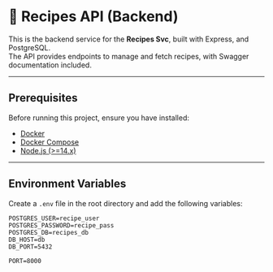 # 🍳 Recipes API (Backend)

This is the backend service for the **Recipes Svc**, built with Express, and PostgreSQL.  
The API provides endpoints to manage and fetch recipes, with Swagger documentation included.

---

## Prerequisites

Before running this project, ensure you have installed:

- [Docker](https://www.docker.com/)
- [Docker Compose](https://docs.docker.com/compose/)
- [Node.js (>=14.x)](https://nodejs.org/)

---

## Environment Variables

Create a `.env` file in the root directory and add the following variables:

```env
POSTGRES_USER=recipe_user
POSTGRES_PASSWORD=recipe_pass
POSTGRES_DB=recipes_db
DB_HOST=db
DB_PORT=5432

PORT=8000
